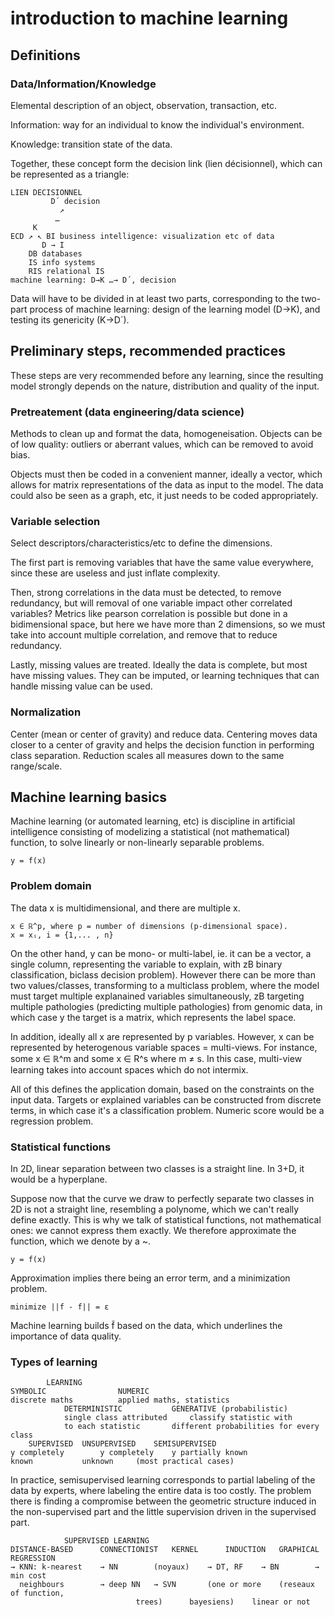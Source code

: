 # introduction to machine learning

## Definitions

### Data/Information/Knowledge

Elemental description of an object, observation, transaction, etc.

Information: way for an individual to know the individual's environment.

Knowledge: transition state of the data.

Together, these concept form the decision link (lien décisionnel),
which can be represented as a triangle:

	LIEN DECISIONNEL
		     D´ decision
	           ↗
	          …
		 K
	ECD	↗ ↖	BI business intelligence: visualization etc of data
	       D → I
	    DB databases
	    IS info systems
	    RIS relational IS
	machine learning: D→K …→ D´, decision

Data will have to be divided in at least two parts,
corresponding to the two-part process of machine learning:
design of the learning model (D→K),
and testing its genericity (K→D´).


## Preliminary steps, recommended practices

These steps are very recommended before any learning,
since the resulting model strongly depends on the nature,
distribution and quality of the input.


### Pretreatement (data engineering/data science)

Methods to clean up and format the data,
homogeneisation.
Objects can be of low quality: outliers or aberrant values,
which can be removed to avoid bias.

Objects must then be coded in a convenient manner,
ideally a vector, which allows for matrix representations of the data
as input to the model.
The data could also be seen as a graph, etc,
it just needs to be coded appropriately.


### Variable selection

Select descriptors/characteristics/etc to define the dimensions.

The first part is removing variables that have the same value everywhere,
since these are useless and just inflate complexity.

Then, strong correlations in the data must be detected,
to remove redundancy,
but will removal of one variable impact other correlated variables?
Metrics like pearson correlation is possible but done in a bidimensional space,
but here we have more than 2 dimensions,
so we must take into account multiple correlation,
and remove that to reduce redundancy.

Lastly, missing values are treated.
Ideally the data is complete, but most have missing values.
They can be imputed, or learning techniques that can handle missing value can be used.


### Normalization

Center (mean or center of gravity) and reduce data.
Centering moves data closer to a center of gravity
and helps the decision function in performing class separation.
Reduction scales all measures down to the same range/scale.


## Machine learning basics

Machine learning (or automated learning, etc) is discipline in artificial intelligence
consisting of modelizing a statistical (not mathematical) function,
to solve linearly or non-linearly separable problems.

	y = f(x)


### Problem domain

The data x is multidimensional,
and there are multiple x.

	x ∈ ℝ^p, where p = number of dimensions (p-dimensional space).
	x = xᵢ, i = {1,... , n}

On the other hand, y can be mono- or multi-label,
ie. it can be a vector, a single column,
representing the variable to explain,
with zB binary classification, biclass decision problem).
However there can be more than two values/classes,
transforming to a multiclass problem,
where the model must target multiple explanained variables simultaneously,
zB targeting multiple pathologies (predicting multiple pathologies) from genomic data,
in which case y the target is a matrix,
which represents the label space.

In addition, ideally all x are represented by p variables.
However, x can be represented by heterogenous variable spaces = multi-views.
For instance, some x ∈ ℝ^m and some x ∈ R^s where m ≠ s.
In this case, multi-view learning takes into account spaces which do not intermix.

All of this defines the application domain,
based on the constraints on the input data.
Targets or explained variables can be constructed from discrete terms,
in which case it's a classification problem.
Numeric score would be a regression problem.


### Statistical functions

In 2D, linear separation between two classes is a straight line.
In 3+D, it would be a hyperplane.

Suppose now that the curve we draw to perfectly separate two classes in 2D
is not a straight line, resembling a polynome,
which we can't really define exactly.
This is why we talk of statistical functions, not mathematical ones:
we cannot express them exactly.
We therefore approximate the function,
which we denote by a ~.

	y = f̃(x)

Approximation implies there being an error term,
and a minimization problem.

	minimize ||f - f̃|| = ε

Machine learning builds f̃ based on the data,
which underlines the importance of data quality.


### Types of learning

			LEARNING
	SYMBOLIC				NUMERIC
	discrete maths			applied maths, statistics
				DETERMINISTIC			GENERATIVE (probabilistic)
				single class attributed		classify statistic with
				to each statistic		different probabilities for every class
		SUPERVISED	UNSUPERVISED	SEMISUPERVISED
	y completely		y completely	y partially known
	known			unknown		(most practical cases)

In practice, semisupervised learning corresponds
to partial labeling of the data by experts,
where labeling the entire data is too costly.
The problem there is finding a compromise between the geometric structure
induced in the non-supervised part
and the little supervision driven in the supervised part.

				SUPERVISED LEARNING
	DISTANCE-BASED		CONNECTIONIST	KERNEL		INDUCTION	GRAPHICAL	REGRESSION
	→ KNN: k-nearest	→ NN		(noyaux)	→ DT, RF	→ BN		→ min cost
	  neighbours		→ deep NN	→ SVN		(one or more	(reseaux       of function,
	  							trees)		bayesiens)    linear or not
